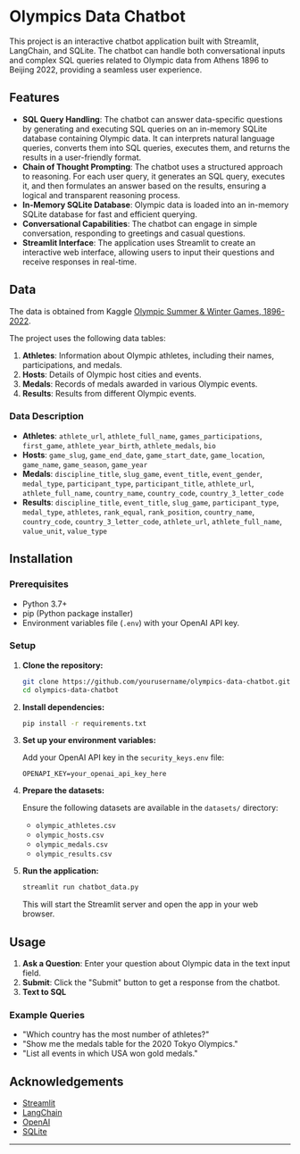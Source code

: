 
# Olympics Data Chatbot

This project is an interactive chatbot application built with Streamlit, LangChain, and SQLite. The chatbot can handle both conversational inputs and complex SQL queries related to Olympic data from Athens 1896 to Beijing 2022, providing a seamless user experience.

## Features

- **SQL Query Handling**: The chatbot can answer data-specific questions by generating and executing SQL queries on an in-memory SQLite database containing Olympic data. It can interprets natural language queries, converts them into SQL queries, executes them, and returns the results in a user-friendly format.
- **Chain of Thought Prompting**: The chatbot uses a structured approach to reasoning. For each user query, it generates an SQL query, executes it, and then formulates an answer based on the results, ensuring a logical and transparent reasoning process.
- **In-Memory SQLite Database**: Olympic data is loaded into an in-memory SQLite database for fast and efficient querying.
- **Conversational Capabilities**: The chatbot can engage in simple conversation, responding to greetings and casual questions.
- **Streamlit Interface**: The application uses Streamlit to create an interactive web interface, allowing users to input their questions and receive responses in real-time.

## Data
The data is obtained from Kaggle [Olympic Summer & Winter Games, 1896-2022](https://www.kaggle.com/datasets/piterfm/olympic-games-medals-19862018/data).

The project uses the following data tables:

1. **Athletes**: Information about Olympic athletes, including their names, participations, and medals.
2. **Hosts**: Details of Olympic host cities and events.
3. **Medals**: Records of medals awarded in various Olympic events.
4. **Results**: Results from different Olympic events.

### Data Description

- **Athletes**: `athlete_url`, `athlete_full_name`, `games_participations`, `first_game`, `athlete_year_birth`, `athlete_medals`, `bio`
- **Hosts**: `game_slug`, `game_end_date`, `game_start_date`, `game_location`, `game_name`, `game_season`, `game_year`
- **Medals**: `discipline_title`, `slug_game`, `event_title`, `event_gender`, `medal_type`, `participant_type`, `participant_title`, `athlete_url`, `athlete_full_name`, `country_name`, `country_code`, `country_3_letter_code`
- **Results**: `discipline_title`, `event_title`, `slug_game`, `participant_type`, `medal_type`, `athletes`, `rank_equal`, `rank_position`, `country_name`, `country_code`, `country_3_letter_code`, `athlete_url`, `athlete_full_name`, `value_unit`, `value_type`

## Installation

### Prerequisites

- Python 3.7+
- pip (Python package installer)
- Environment variables file (`.env`) with your OpenAI API key.

### Setup

1. **Clone the repository:**

    ```bash
    git clone https://github.com/yourusername/olympics-data-chatbot.git
    cd olympics-data-chatbot
    ```

2. **Install dependencies:**

    ```bash
    pip install -r requirements.txt
    ```

3. **Set up your environment variables:**

    Add your OpenAI API key in the `security_keys.env` file:

    ```env
    OPENAPI_KEY=your_openai_api_key_here
    ```

4. **Prepare the datasets:**

    Ensure the following datasets are available in the `datasets/` directory:
    - `olympic_athletes.csv`
    - `olympic_hosts.csv`
    - `olympic_medals.csv`
    - `olympic_results.csv`

5. **Run the application:**

    ```bash
    streamlit run chatbot_data.py
    ```

    This will start the Streamlit server and open the app in your web browser.

## Usage

1. **Ask a Question**: Enter your question about Olympic data in the text input field.
2. **Submit**: Click the "Submit" button to get a response from the chatbot.
3. **Text to SQL**

### Example Queries

- "Which country has the most number of athletes?"
- "Show me the medals table for the 2020 Tokyo Olympics."
- "List all events in which USA won gold medals."

## Acknowledgements

- [Streamlit](https://streamlit.io/)
- [LangChain](https://www.langchain.com/)
- [OpenAI](https://www.openai.com/)
- [SQLite](https://www.sqlite.org/)

---
